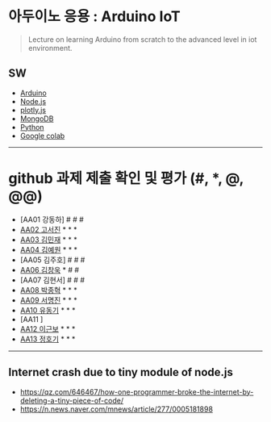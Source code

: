 # 아두이노 응용 : Arduino IoT
> Lecture on learning Arduino from scratch to the advanced level in iot environment.

## SW
- [Arduino](https://www.arduino.cc/)
- [Node.js](https://nodejs.org/ko/)
- [plotly.js](https://plot.ly/)
- [MongoDB](https://www.mongodb.com/download-center#community)
- [Python](https://www.anaconda.com)
- [Google colab](https://colab.research.google.com/)
---

# github 과제 제출 확인 및 평가 (#, *, @, @@)
- [AA01	강동하] # # #
- [AA02	고서진](https://github.com/spaceko126/AA02) * * *
- [AA03	김민재](https://github.com/AR23-KMJ/aa03) * * *
- [AA04	김예원](https://github.com/yewon1621/aa04) * * *
- [AA05	김주호] # # #
- [AA06 김창욱](https://github.com/HM0007/AA06) * # #
- [AA07	김현서] # # #
- [AA08 박종혁](https://github.com/Park-Jong-Hyeok/aa08) * * *
- [AA09	서명진](https://github.com/smj3343/aa09) * * *
- [AA10	유동기](https://github.com/wtfwtfs/aa10) * * *
- [AA11	]
- [AA12 이근보](https://github.com/GuenBoLee/aa12) * * *
- [AA13	정호기](https://github.com/JeongHogi/AA13) * * *

---
## Internet crash due to tiny module of node.js
* https://qz.com/646467/how-one-programmer-broke-the-internet-by-deleting-a-tiny-piece-of-code/
* https://n.news.naver.com/mnews/article/277/0005181898

